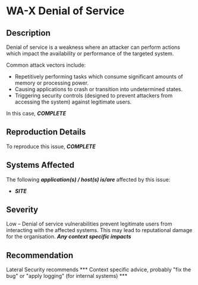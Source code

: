 WA-X Denial of Service
=============

Description
-----------
Denial of service is a weakness where an attacker can perform actions which impact the availability or performance of the targeted system.

Common attack vectors include:
* Repetitively performing tasks which consume significant amounts of memory or processing power.
* Causing applications to crash or transition into undetermined states.
* Triggering security controls (designed to prevent attackers from accessing the system) against legitimate users.

In this case, ***COMPLETE***

Reproduction Details
--------------------
To reproduce this issue, ***COMPLETE***

Systems Affected
----------------
The following ***application(s) / host(s) is/are*** affected by this issue:
  * ***SITE***

Severity
--------
Low – Denial of service vulnerabilities prevent legitimate users from interacting with the affected systems.
This may lead to reputational damage for the organisation. ***Any context specific impacts***

Recommendation
--------------
Lateral Security recommends *** Context specific advice, probably "fix the bug" or "apply logging" (for internal systems) ***

